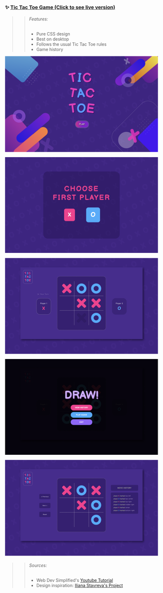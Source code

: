 ### ✨ [Tic Tac Toe Game (Click to see live version)](https://tic-tac-toe-two-flame.vercel.app)

>> ###### Features:
>> - Pure CSS design
>> - Best on desktop
>> - Follows the usual Tic Tac Toe rules
>> - Game history

![Start Page](screenshots/front-page.png)

![Choose Player Page](screenshots/choose-player.png)

![Game Page](screenshots/play-game.png)

![Winner Page](screenshots/winner.png)

![History Page](screenshots/history.png)

>> ###### Sources:
>> - Web Dev Simplified's [Youtube Tutorial](https://www.youtube.com/watch?v=Y-GkMjUZsmM)
>> - Design inspiration: [Iliana Stavreva's Project](https://www.behance.net/gallery/85650953/TicTacToe-Mini-Game)
